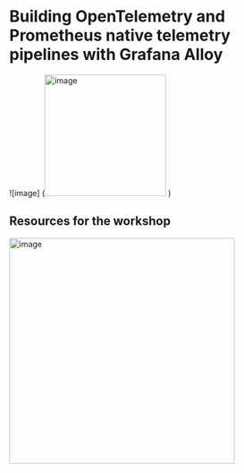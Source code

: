 # Building OpenTelemetry and Prometheus native telemetry pipelines with Grafana Alloy

![image] (<img width="217" alt="image" src="https://github.com/user-attachments/assets/09c6b1bf-0e4d-4a3f-b0c9-d004a25985d6" />
)
## Resources for the workshop

<img width="403" alt="image" src="https://github.com/user-attachments/assets/265947e4-a01e-4994-914a-e3254a74e980" />


